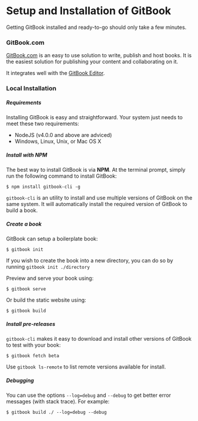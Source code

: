 # Setup and Installation of GitBook

Getting GitBook installed and ready-to-go should only take a few minutes.

### GitBook.com

[GitBook.com](https://www.gitbook.com) is an easy to use solution to write, publish and host books. It is the easiest solution for publishing your content and collaborating on it.

It integrates well with the [GitBook Editor](https://www.gitbook.com/editor).

### Local Installation

##### Requirements

Installing GitBook is easy and straightforward. Your system just needs to meet these two requirements:

* NodeJS (v4.0.0 and above are adviced)
* Windows, Linux, Unix, or Mac OS X

##### Install with NPM

The best way to install GitBook is via **NPM**. At the terminal prompt, simply run the following command to install GitBook:

```
$ npm install gitbook-cli -g
```

`gitbook-cli` is an utility to install and use multiple versions of GitBook on the same system. It will automatically install the required version of GitBook to build a book.

##### Create a book

GitBook can setup a boilerplate book:

```
$ gitbook init
```

If you wish to create the book into a new directory, you can do so by running `gitbook init ./directory`

Preview and serve your book using:

```
$ gitbook serve
```

Or build the static website using:

```
$ gitbook build
```

##### Install pre-releases

`gitbook-cli` makes it easy to download and install other versions of GitBook to test with your book:

```
$ gitbook fetch beta
```

Use `gitbook ls-remote` to list remote versions available for install.

##### Debugging

You can use the options `--log=debug` and `--debug` to get better error messages (with stack trace). For example:

```
$ gitbook build ./ --log=debug --debug
```

